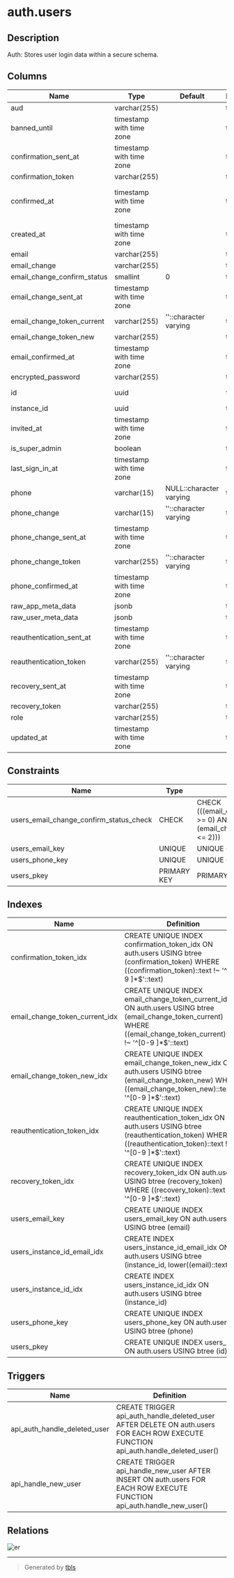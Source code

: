 # auth.users

## Description

Auth: Stores user login data within a secure schema.

## Columns

| Name | Type | Default | Nullable | Extra Definition | Children | Parents | Comment |
| ---- | ---- | ------- | -------- | ---------------- | -------- | ------- | ------- |
| aud | varchar(255) |  | true |  |  |  |  |
| banned_until | timestamp with time zone |  | true |  |  |  |  |
| confirmation_sent_at | timestamp with time zone |  | true |  |  |  |  |
| confirmation_token | varchar(255) |  | true |  |  |  |  |
| confirmed_at | timestamp with time zone |  | true | GENERATED ALWAYS AS LEAST(email_confirmed_at, phone_confirmed_at) STORED |  |  |  |
| created_at | timestamp with time zone |  | true |  |  |  |  |
| email | varchar(255) |  | true |  |  |  |  |
| email_change | varchar(255) |  | true |  |  |  |  |
| email_change_confirm_status | smallint | 0 | true |  |  |  |  |
| email_change_sent_at | timestamp with time zone |  | true |  |  |  |  |
| email_change_token_current | varchar(255) | ''::character varying | true |  |  |  |  |
| email_change_token_new | varchar(255) |  | true |  |  |  |  |
| email_confirmed_at | timestamp with time zone |  | true |  |  |  |  |
| encrypted_password | varchar(255) |  | true |  |  |  |  |
| id | uuid |  | false |  | [api_auth.user_config](api_auth.user_config.md) [auth.mfa_factors](auth.mfa_factors.md) |  |  |
| instance_id | uuid |  | true |  |  |  |  |
| invited_at | timestamp with time zone |  | true |  |  |  |  |
| is_super_admin | boolean |  | true |  |  |  |  |
| last_sign_in_at | timestamp with time zone |  | true |  |  |  |  |
| phone | varchar(15) | NULL::character varying | true |  |  |  |  |
| phone_change | varchar(15) | ''::character varying | true |  |  |  |  |
| phone_change_sent_at | timestamp with time zone |  | true |  |  |  |  |
| phone_change_token | varchar(255) | ''::character varying | true |  |  |  |  |
| phone_confirmed_at | timestamp with time zone |  | true |  |  |  |  |
| raw_app_meta_data | jsonb |  | true |  |  |  |  |
| raw_user_meta_data | jsonb |  | true |  |  |  |  |
| reauthentication_sent_at | timestamp with time zone |  | true |  |  |  |  |
| reauthentication_token | varchar(255) | ''::character varying | true |  |  |  |  |
| recovery_sent_at | timestamp with time zone |  | true |  |  |  |  |
| recovery_token | varchar(255) |  | true |  |  |  |  |
| role | varchar(255) |  | true |  |  |  |  |
| updated_at | timestamp with time zone |  | true |  |  |  |  |

## Constraints

| Name | Type | Definition |
| ---- | ---- | ---------- |
| users_email_change_confirm_status_check | CHECK | CHECK (((email_change_confirm_status >= 0) AND (email_change_confirm_status <= 2))) |
| users_email_key | UNIQUE | UNIQUE (email) |
| users_phone_key | UNIQUE | UNIQUE (phone) |
| users_pkey | PRIMARY KEY | PRIMARY KEY (id) |

## Indexes

| Name | Definition |
| ---- | ---------- |
| confirmation_token_idx | CREATE UNIQUE INDEX confirmation_token_idx ON auth.users USING btree (confirmation_token) WHERE ((confirmation_token)::text !~ '^[0-9 ]*$'::text) |
| email_change_token_current_idx | CREATE UNIQUE INDEX email_change_token_current_idx ON auth.users USING btree (email_change_token_current) WHERE ((email_change_token_current)::text !~ '^[0-9 ]*$'::text) |
| email_change_token_new_idx | CREATE UNIQUE INDEX email_change_token_new_idx ON auth.users USING btree (email_change_token_new) WHERE ((email_change_token_new)::text !~ '^[0-9 ]*$'::text) |
| reauthentication_token_idx | CREATE UNIQUE INDEX reauthentication_token_idx ON auth.users USING btree (reauthentication_token) WHERE ((reauthentication_token)::text !~ '^[0-9 ]*$'::text) |
| recovery_token_idx | CREATE UNIQUE INDEX recovery_token_idx ON auth.users USING btree (recovery_token) WHERE ((recovery_token)::text !~ '^[0-9 ]*$'::text) |
| users_email_key | CREATE UNIQUE INDEX users_email_key ON auth.users USING btree (email) |
| users_instance_id_email_idx | CREATE INDEX users_instance_id_email_idx ON auth.users USING btree (instance_id, lower((email)::text)) |
| users_instance_id_idx | CREATE INDEX users_instance_id_idx ON auth.users USING btree (instance_id) |
| users_phone_key | CREATE UNIQUE INDEX users_phone_key ON auth.users USING btree (phone) |
| users_pkey | CREATE UNIQUE INDEX users_pkey ON auth.users USING btree (id) |

## Triggers

| Name | Definition |
| ---- | ---------- |
| api_auth_handle_deleted_user | CREATE TRIGGER api_auth_handle_deleted_user AFTER DELETE ON auth.users FOR EACH ROW EXECUTE FUNCTION api_auth.handle_deleted_user() |
| api_handle_new_user | CREATE TRIGGER api_handle_new_user AFTER INSERT ON auth.users FOR EACH ROW EXECUTE FUNCTION api_auth.handle_new_user() |

## Relations

![er](auth.users.png)

---

> Generated by [tbls](https://github.com/k1LoW/tbls)
